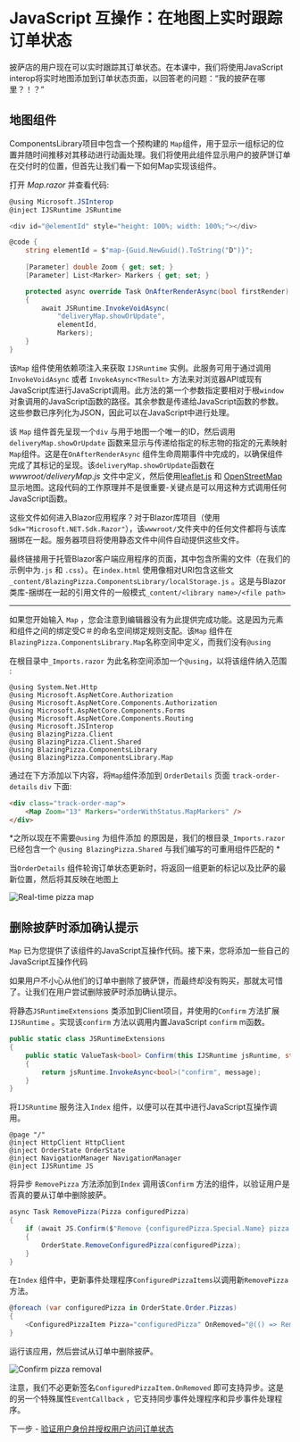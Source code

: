 # JavaScript 互操作：在地图上实时跟踪订单状态

披萨店的用户现在可以实时跟踪其订单状态。在本课中，我们将使用JavaScript interop将实时地图添加到订单状态页面，以回答老的问题：“我的披萨在哪里？！？”

## 地图组件

ComponentsLibrary项目中包含一个预构建的 `Map`组件，用于显示一组标记的位置并随时间推移对其移动进行动画处理。我们将使用此组件显示用户的披萨饼订单在交付时的位置，但首先让我们看一下如何Map实现该组件。
 
打开 *Map.razor* 并查看代码:

```csharp
@using Microsoft.JSInterop
@inject IJSRuntime JSRuntime

<div id="@elementId" style="height: 100%; width: 100%;"></div>

@code {
    string elementId = $"map-{Guid.NewGuid().ToString("D")}";
    
    [Parameter] double Zoom { get; set; }
    [Parameter] List<Marker> Markers { get; set; }

    protected async override Task OnAfterRenderAsync(bool firstRender)
    {
        await JSRuntime.InvokeVoidAsync(
            "deliveryMap.showOrUpdate",
            elementId,
            Markers);
    }
}
```

该`Map` 组件使用依赖项注入来获取 `IJSRuntime` 实例。此服务可用于通过调用`InvokeVoidAsync` 或者 `InvokeAsync<TResult>` 方法来对浏览器API或现有JavaScript库进行JavaScript调用。此方法的第一个参数指定要相对于根`window` 对象调用的JavaScript函数的路径。其余参数是传递给JavaScript函数的参数。这些参数已序列化为JSON，因此可以在JavaScript中进行处理。

该 `Map` 组件首先呈现一个`div` 与用于地图一个唯一的ID，然后调用`deliveryMap.showOrUpdate` 函数来显示与传递给指定的标志物的指定的元素映射`Map`组件。这是在`OnAfterRenderAsync` 组件生命周期事件中完成的，以确保组件完成了其标记的呈现。该`deliveryMap.showOrUpdate`函数在 *wwwroot/deliveryMap.js*  文件中定义，然后使用[leaflet.js](http://leafletjs.com) 和 [OpenStreetMap](https://www.openstreetmap.org/) 显示地图。这段代码的工作原理并不是很重要-关键点是可以用这种方式调用任何JavaScript函数。
 
这些文件如何进入Blazor应用程序？对于Blazor库项目（使用 `Sdk="Microsoft.NET.Sdk.Razor"`），该`wwwroot/`文件夹中的任何文件都将与该库捆绑在一起。服务器项目将使用静态文件中间件自动提供这些文件。

最终链接用于托管Blazor客户端应用程序的页面，其中包含所需的文件（在我们的示例中为`.js` 和 `.css`）。在`index.html` 使用像相对URI包含这些文 `_content/BlazingPizza.ComponentsLibrary/localStorage.js` 。这是与Blazor类库-捆绑在一起的引用文件的一般模式`_content/<library name>/<file path>`

---

如果您开始输入 `Map` ，您会注意到编辑器没有为此提供完成功能。这是因为元素和组件之间的绑定受C＃的命名空间绑定规则支配。该`Map` 组件在`BlazingPizza.ComponentsLibrary.Map`名称空间中定义，而我们没有`@using` 

在根目录中`_Imports.razor` 为此名称空间添加一个`@using`，以将该组件纳入范围 :

```razor
@using System.Net.Http
@using Microsoft.AspNetCore.Authorization
@using Microsoft.AspNetCore.Components.Authorization
@using Microsoft.AspNetCore.Components.Forms
@using Microsoft.AspNetCore.Components.Routing
@using Microsoft.JSInterop
@using BlazingPizza.Client
@using BlazingPizza.Client.Shared
@using BlazingPizza.ComponentsLibrary
@using BlazingPizza.ComponentsLibrary.Map
```

通过在下方添加以下内容，将`Map`组件添加到 `OrderDetails` 页面  `track-order-details` `div` 下面:

```html
<div class="track-order-map">
    <Map Zoom="13" Markers="orderWithStatus.MapMarkers" />
</div>
```

*之所以现在不需要`@using` 为组件添加  的原因是，我们的根目录`_Imports.razor` 已经包含一个 `@using BlazingPizza.Shared` 与我们编写的可重用组件匹配的 *

当`OrderDetails` 组件轮询订单状态更新时，将返回一组更新的标记以及比萨的最新位置，然后将其反映在地图上

![Real-time pizza map](https://user-images.githubusercontent.com/1874516/51807322-6018b880-227d-11e9-89e5-ef75f03466b9.gif)

## 删除披萨时添加确认提示 

`Map` 已为您提供了该组件的JavaScript互操作代码。接下来，您将添加一些自己的JavaScript互操作代码
 
如果用户不小心从他们的订单中删除了披萨饼，而最终却没有购买，那就太可惜了。让我们在用户尝试删除披萨时添加确认提示。 

将静态`JSRuntimeExtensions` 类添加到Client项目，并使用的`Confirm` 方法扩展`IJSRuntime` 。实现该`confirm`  方法以调用内置JavaScript `confirm` m函数。

```csharp
public static class JSRuntimeExtensions
{
    public static ValueTask<bool> Confirm(this IJSRuntime jsRuntime, string message)
    {
        return jsRuntime.InvokeAsync<bool>("confirm", message);
    }
}
```

将`IJSRuntime`  服务注入`Index` 组件，以便可以在其中进行JavaScript互操作调用。  

```razor
@page "/"
@inject HttpClient HttpClient
@inject OrderState OrderState
@inject NavigationManager NavigationManager
@inject IJSRuntime JS
```

将异步 `RemovePizza` 方法添加到`Index` 调用该`Confirm` 方法的组件，以验证用户是否真的要从订单中删除披萨。 

```csharp
async Task RemovePizza(Pizza configuredPizza)
{
    if (await JS.Confirm($"Remove {configuredPizza.Special.Name} pizza from the order?"))
    {
        OrderState.RemoveConfiguredPizza(configuredPizza);
    }
}
```

在`Index` 组件中，更新事件处理程序`ConfiguredPizzaItems`以调用新`RemovePizza` 方法。  

```csharp
@foreach (var configuredPizza in OrderState.Order.Pizzas)
{
    <ConfiguredPizzaItem Pizza="configuredPizza" OnRemoved="@(() => RemovePizza(configuredPizza))" />
}
```

运行该应用，然后尝试从订单中删除披萨。

![Confirm pizza removal](https://user-images.githubusercontent.com/1874516/77243688-34b40400-6bca-11ea-9d1c-331fecc8e307.png)

注意，我们不必更新签名`ConfiguredPizzaItem.OnRemoved` 即可支持异步。这是的另一个特殊属性`EventCallback` ，它支持同步事件处理程序和异步事件处理程序。


下一步 - [验证用户身份并授权用户访问订单状态](07-authentication-and-authorization.md)
